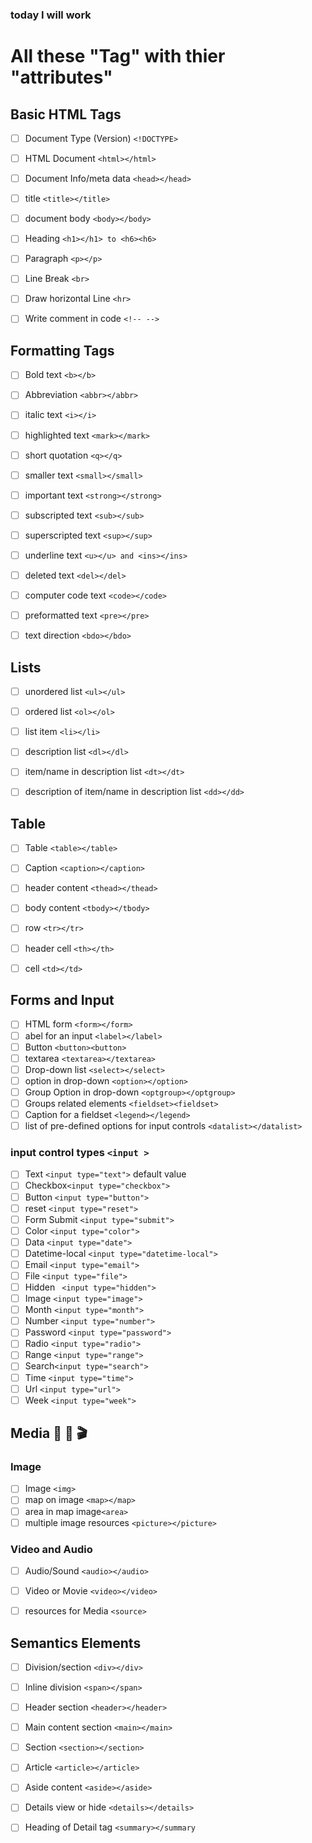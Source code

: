 ### today I will work
# All these "Tag" with thier "attributes"

## Basic HTML Tags
- [ ] Document Type (Version) ```<!DOCTYPE>```
- [ ] HTML Document ```<html></html>```
- [ ] Document Info/meta data ```<head></head>``` 
- [ ] title ```<title></title>```
- [ ] document body ```<body></body>```
- [ ] Heading ```<h1></h1> to <h6><h6>``` 
- [ ] Paragraph ```<p></p>```
- [ ] Line Break ```<br>```
- [ ] Draw horizontal Line ```<hr>```
- [ ] Write comment in code ```<!-- -->```


## Formatting Tags
- [ ] Bold text ```<b></b>```
- [ ] Abbreviation ```<abbr></abbr>```
- [ ] italic text ```<i></i>```
- [ ] highlighted text ```<mark></mark>```
- [ ] short quotation ```<q></q>```
- [ ] smaller text ```<small></small>```
- [ ] important text ```<strong></strong>```
- [ ] subscripted text ```<sub></sub>```
- [ ] superscripted text ```<sup></sup>```
- [ ] underline text ```<u></u> and <ins></ins>```
- [ ] deleted text ```<del></del>```
- [ ] computer code text ```<code></code>```
- [ ] preformatted text ```<pre></pre>```
- [ ] text direction ```<bdo></bdo>```


## Lists
- [ ] unordered list ```<ul></ul>```
- [ ] ordered list ```<ol></ol>```
- [ ] list item ```<li></li>```
- [ ] description list ```<dl></dl>```
- [ ] item/name in description list ```<dt></dt>```
- [ ] description of item/name in description list ```<dd></dd>```


## Table
- [ ] Table ```<table></table>```
- [ ] Caption ```<caption></caption>```
- [ ] header content ```<thead></thead>```
- [ ] body content  ```<tbody></tbody>```
- [ ] row  ```<tr></tr>```
- [ ] header cell ```<th></th>```
- [ ] cell ```<td></td>```


## Forms and Input
- [ ] HTML form ```<form></form>```
- [ ] abel for an input ```<label></label>```
- [ ] Button  ```<button><button>```
- [ ] textarea ```<textarea></textarea>```
- [ ] Drop-down list ```<select></select>```
- [ ] option in drop-down ```<option></option>```
- [ ] Group Option in drop-down ```<optgroup></optgroup>```
- [ ] Groups related elements ```<fieldset><fieldset>```
- [ ] Caption for a fieldset ```<legend></legend>```
- [ ] list of pre-defined options for input controls ```<datalist></datalist>```

### input control types ```<input >```
- [ ] Text ```<input type="text">``` default value 
- [ ] Checkbox```<input type="checkbox">```
- [ ] Button ```<input type="button">```
- [ ] reset ```<input type="reset">```
- [ ] Form Submit ```<input type="submit">```
- [ ] Color ```<input type="color">```
- [ ] Data ```<input type="date">```
- [ ] Datetime-local ```<input type="datetime-local">```
- [ ] Email ```<input type="email">```
- [ ] File ```<input type="file">```
- [ ] Hidden ``` <input type="hidden">```
- [ ] Image ```<input type="image">```
- [ ] Month ```<input type="month">```
- [ ] Number ```<input type="number">```
- [ ] Password ```<input type="password">```
- [ ] Radio ```<input type="radio">```
- [ ] Range ```<input type="range">``` 
- [ ] Search```<input type="search">```
- [ ] Time ```<input type="time">```
- [ ] Url ```<input type="url">```
- [ ] Week ```<input type="week">```

## Media :camera_flash: :musical_note: :clapper:
### Image 
- [ ] Image ```<img>```
- [ ] map on image ```<map></map>```
- [ ] area in map image```<area>```
- [ ] multiple image resources ```<picture></picture>```

### Video and Audio
- [ ] Audio/Sound ```<audio></audio>```
- [ ] Video or Movie ```<video></video>```
- [ ] resources for Media ```<source>```


## Semantics Elements
- [ ] Division/section ```<div></div>```
- [ ] Inline division  ```<span></span>```
- [ ] Header section ```<header></header>```
- [ ] Main content section ```<main></main>```
- [ ] Section ```<section></section>```
- [ ] Article ```<article></article>```
- [ ] Aside content ```<aside></aside>```
- [ ] Details view or hide ```<details></details>```
- [ ] Heading of Detail tag ```<summary></summary```
 
